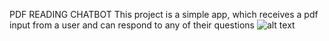 PDF READING CHATBOT
This project is a simple app, which receives a pdf input from a user and can respond to any of their questions
![alt text](image.png)